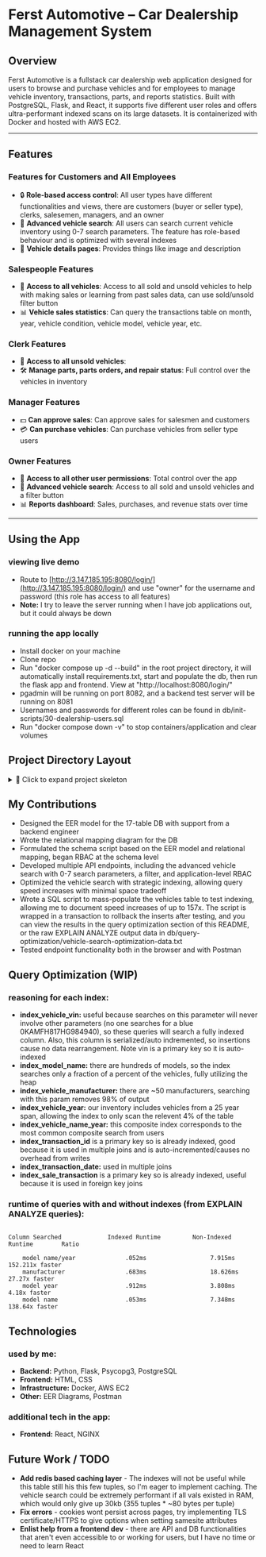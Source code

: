 # Ferst Automotive – Car Dealership Management System

## Overview
Ferst Automotive is a fullstack car dealership web application designed for users to browse and purchase vehicles and for employees to manage vehicle inventory, transactions, parts, and reports statistics. Built with PostgreSQL, Flask, and React, it supports five different user roles and offers ultra-performant indexed scans on its large datasets. It is containerized with Docker and hosted with AWS EC2.

---

## Features

### Features for Customers and All Employees
- 🔒 **Role-based access control**: All user types have different functionalities and views, there are customers (buyer or seller type), clerks, salesemen, managers, and an owner
- 🚗 **Advanced vehicle search**: All users can search current vehicle inventory using 0-7 search parameters. The feature has role-based behaviour and is optimized with several indexes
- 🧾 **Vehicle details pages**: Provides things like image and description

### Salespeople Features
- 🚗 **Access to all vehicles**: Access to all sold and unsold vehicles to help with making sales or learning from past sales data, can use sold/unsold filter button
- 📊 **Vehicle sales statistics**: Can query the transactions table on month, year, vehicle condition, vehicle model, vehicle year, etc.

### Clerk Features
- 🚗 **Access to all unsold vehicles**:
- 🛠️ **Manage parts, parts orders, and repair status**: Full control over the vehicles in inventory

### Manager Features
- 💵 **Can approve sales**: Can approve sales for salesmen and customers
- 💳 **Can purchase vehicles**: Can purchase vehicles from seller type users

### Owner Features
- 👑 **Access to all other user permissions**: Total control over the app
- 🚗 **Advanced vehicle search**: Access to all sold and unsold vehicles and a filter button
- 📊 **Reports dashboard**: Sales, purchases, and revenue stats over time

---

## Using the App

### viewing live demo
- Route to [http://3.147.185.195:8080/login/](http://3.147.185.195:8080/login/) and use "owner" for the username and password (this role has access to all features)
- **Note:** I try to leave the server running when I have job applications out, but it could always be down

### running the app locally
- Install docker on your machine 
- Clone repo
- Run "docker compose up -d --build" in the root project directory, it will automatically install requirements.txt, start and populate the db, then run the flask app and frontend. View at "http://localhost:8080/login/"
- pgadmin will be running on port 8082, and a backend test server will be running on 8081
- Usernames and passwords for different roles can be found in db/init-scripts/30-dealership-users.sql
- Run "docker compose down -v" to stop containers/application and clear volumes 

## Project Directory Layout <br>
<details>
<summary>📁 Click to expand project skeleton</summary>

```plaintext
├── backend/                      		# Backend Python app (Flask)
│   └── app/
│       ├── auth/                		# Authentication logic (login, roles)
│       ├── db/                  		# DB connection + SQL queries
│       │   └── queries/         		# 📄 40+ SQL files spanning many queries
│       ├── main/                		# Entrypoint routing
│       ├── part/                		# Part-related endpoints
│       ├── reports/             		# Reporting endpoints
│       ├── transaction/         		# Purchase/sale endpoints
│       ├── vehicle/             		# Vehicle API
│       ├── vehicle_details/    		# Vehicle detail API
│       └── vendor/              		# Vendor API
├── db/                          		# PostgreSQL setup scripts
│   ├── data-prep-scripts/       		# Python scripts to populate vehicle transaction data
│   ├── init-scripts/            		# Creates DB and DB user, adds seed data, runs raw SQL schema
│   └── query-optimization-scripts/ 	# SQL script to insert 50k vals and test indexes + output data
├── frontend/                    	 	# React frontend (I did not do much with this, just some HTML)
│   ├── deployment/              		# NGINX config
│   ├── public/
│   │   └── images/              		# 🚗 Vehicle type images (Sedan.jpg, Truck.jpg, etc.)
│   └── src/
│       ├── components/
│       │   └── common/
│       │       ├── Header/
│       │       ├── Login/
│       │       ├── Logout/
│       │       ├── ProtectedElement/
│       │       └── ProtectedRoute/
│       ├── pages/
│       │   ├── AddPart/
│       │   ├── AddVehicle/
│       │   ├── HomePage/
│       │   ├── Reports/
│       │   ├── SellVehicle/
│       │   └── VehicleDetails/
│       └── utils/
└── relational-mapping-and-eer/        # 📊 Diagrams for EER and mapping

```
</details>


## My Contributions
- Designed the EER model for the 17-table DB with support from a backend engineer
- Wrote the relational mapping diagram for the DB
- Formulated the schema script based on the EER model and relational mapping, began RBAC at the schema level
- Developed multiple API endpoints, including the advanced vehicle search with 0-7 search parameters, a filter, and application-level RBAC
- Optimized the vehicle search with strategic indexing, allowing query speed increases with minimal space tradeoff
- Wrote a SQL script to mass-populate the vehicles table to test indexing, allowing me to document speed increases of up to 157x. The script is wrapped in a transaction to rollback the inserts after testing, and you can view the results in the query optimization section of this README, or the raw EXPLAIN ANALYZE output data in db/query-optimization/vehicle-search-optimization-data.txt
- Tested endpoint functionality both in the browser and with Postman

## Query Optimization (WIP)

### reasoning for each index:
- **index_vehicle_vin:** useful because searches on this parameter will never involve other parameters (no one searches for a blue 0KAMFH817HG984940), so these queries will search a fully indexed column. Also, this column is serialized/auto indremented, so insertions cause no data rearrangement. Note vin is a primary key so it is auto-indexed
- **index_model_name:** there are hundreds of models, so the index searches only a fraction of a percent of the vehicles, fully utilizing the heap
- **index_vehicle_manufacturer:** there are ~50 manufacturers, searching with this param removes 98% of output
- **index_vehicle_year:** our inventory includes vehicles from a 25 year span, allowing the index to only scan the relevent 4% of the table
- **index_vehicle_name_year:** this composite index corresponds to the most common composite search from users
- **index_transaction_id** is a primary key so is already indexed, good because it is used in multiple joins and is auto-incremented/causes no overhead from writes
- **index_transaction_date:** used in multiple joins
- **index_sale_transaction** is a primary key so is already indexed, useful because it is used in foreign key joins


### runtime of queries with and without indexes (from EXPLAIN ANALYZE queries):
```plaintext

Column Searched             Indexed Runtime         Non-Indexed Runtime        Ratio
                     
    model name/year              .052ms                  7.915ms                  152.211x faster
    manufacturer                 .683ms                  18.626ms                 27.27x faster
    model year                   .912ms                  3.808ms                  4.18x faster
    model name                   .053ms                  7.348ms                  138.64x faster

```

## Technologies

### used by me:
- **Backend:** Python, Flask, Psycopg3, PostgreSQL
- **Frontend:** HTML, CSS
- **Infrastructure:** Docker, AWS EC2
- **Other:** EER Diagrams, Postman

### additional tech in the app:
- **Frontend:** React, NGINX


## Future Work / TODO
- **Add redis based caching layer** - The indexes will not be useful while this table still his this few tuples, so I'm eager to implement caching. The vehicle search could be extremely performant if all vals existed in RAM, which would only give up 30kb (355 tuples * ~80 bytes per tuple)
- **Fix errors** - cookies wont persist across pages, try implementing TLS certificate/HTTPS to give options when setting samesite attributes
- **Enlist help from a frontend dev** - there are API and DB functionalities that aren't even accessible to or working for users, but I have no time or need to learn React
